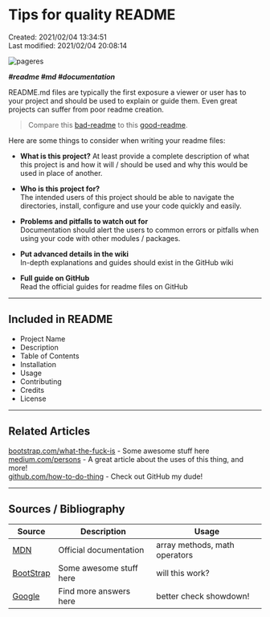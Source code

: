 <!--
! PENDING COMPLETION
! more usage, testing required
 -->

# Tips for quality README

Created: 2021/02/04 13:34:51  
Last modified: 2021/02/04 20:08:14

![pageres](https://placekitten.com/1000/500)

***\#readme \#md \#documentation***

<!--
! Not well understood, please do more research on this topic 
! author field is not required
? no files are moved... just commit history changed? 
-->

README.md files are typically the first exposure a viewer or user has to your project and should be used to explain or guide them. Even great projects can suffer from poor readme creation.

> Compare this [bad-readme] to this [good-readme].

Here are some things to consider when writing your readme files:
<!-- ! read the official github docs for instructions -->

- **What is this project?**
At least provide a complete description of what this project is and how it will / should be used and why this would be used in place of another.
- **Who is this project for?**  
The intended users of this project should be able to navigate the directories, install, configure and use your code quickly and easily.

- **Problems and pitfalls to watch out for**  
  Documentation should alert the users to common errors or pitfalls when using your code with other modules / packages.

- **Put advanced details in the wiki**  
  In-depth explanations and guides should exist in the GitHub wiki

- **Full guide on GitHub**  
Read the official guides for readme files on GitHub

---

## Included in README

- Project Name
- Description
- Table of Contents
- Installation
- Usage
- Contributing
- Credits
- License

---

## Related Articles

[bootstrap.com/what-the-fuck-is](http://getbootstrap.com) - Some awesome stuff here  
[medium.com/persons](http://medium.com/persons) - A great article about the uses of this thing, and more!  
[github.com/how-to-do-thing](http://github.com/how-to-do-thing) - Check out GitHub my dude!  

---

## Sources / Bibliography

Source | Description | Usage
-|-|-
| [MDN](http://github.com) | Official documentation | array methods, math operators
| [BootStrap](http://getbootstrap.com) | Some awesome stuff here | will this work?
| [Google](http://google.com) | Find more answers here | better check showdown!

<!-- Links used in this article ------------------------------->
[Git]: https://www.google.com/search?q=what+is+git
[bad-readme]: https://www.google.com/search?q=what+is+git
[good-readme]: https://www.google.com/search?q=what+is+git
[PlaceKitten]: http://placekitten.com
